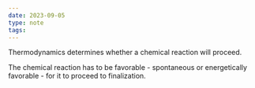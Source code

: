 ```yaml
---
date: 2023-09-05
type: note
tags: 
---
```


Thermodynamics determines whether a chemical reaction will proceed.

The chemical reaction has to be favorable - spontaneous or energetically favorable - for it to proceed to finalization.
